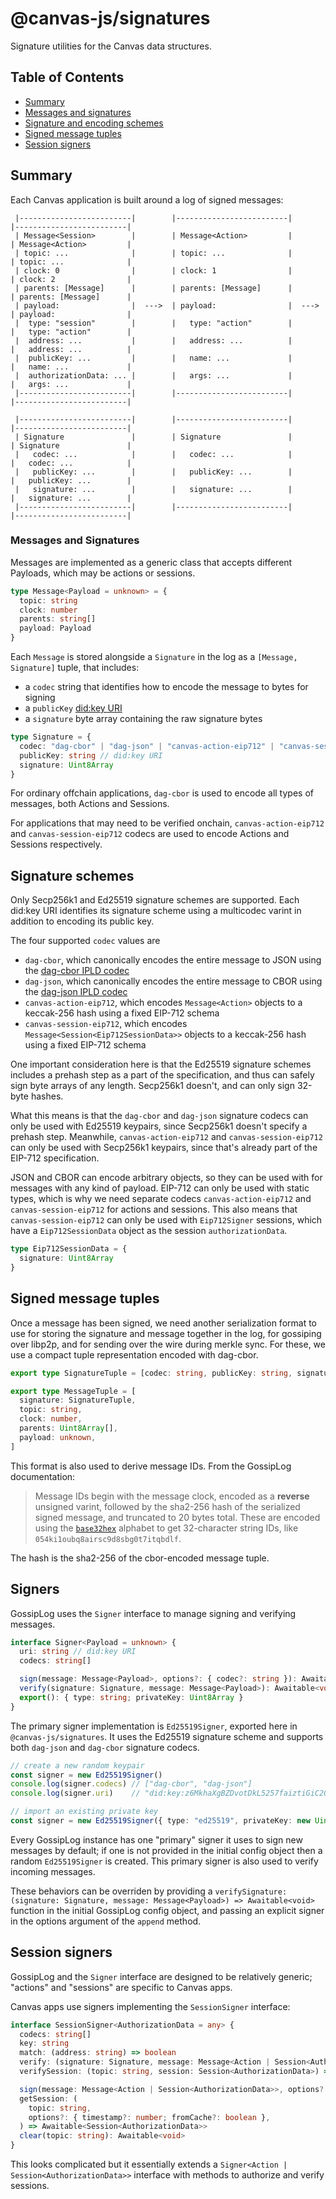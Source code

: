 # @canvas-js/signatures

Signature utilities for the Canvas data structures.

## Table of Contents

- [Summary](#summary)
- [Messages and signatures](#messages-and-signatures)
- [Signature and encoding schemes](#signature-and-encoding-schemes)
- [Signed message tuples](#signed-message-tuples)
- [Session signers](#session-signers)

## Summary

Each Canvas application is built around a log of signed messages:

```
 |-------------------------|        |-------------------------|        |-------------------------|
 | Message<Session>        |        | Message<Action>         |        | Message<Action>         |
 | topic: ...              |        | topic: ...              |        | topic: ...              |
 | clock: 0                |        | clock: 1                |        | clock: 2                |
 | parents: [Message]      |        | parents: [Message]      |        | parents: [Message]      |
 | payload:                |  --->  | payload:                |  --->  | payload:                |
 |  type: "session"        |        |   type: "action"        |        |   type: "action"        |
 |  address: ...           |        |   address: ...          |        |   address: ...          |
 |  publicKey: ...         |        |   name: ...             |        |   name: ...             |
 |  authorizationData: ... |        |   args: ...             |        |   args: ...             |
 |-------------------------|        |-------------------------|        |-------------------------|

 |-------------------------|        |-------------------------|        |-------------------------|
 | Signature               |        | Signature               |        | Signature               |
 |   codec: ...            |        |   codec: ...            |        |   codec: ...            |
 |   publicKey: ...        |        |   publicKey: ...        |        |   publicKey: ...        |
 |   signature: ...        |        |   signature: ...        |        |   signature: ...        |
 |-------------------------|        |-------------------------|        |-------------------------|
```

### Messages and Signatures

Messages are implemented as a generic class that accepts different
Payloads, which may be actions or sessions.

```ts
type Message<Payload = unknown> = {
  topic: string
  clock: number
  parents: string[]
  payload: Payload
}
```

Each `Message` is stored alongside a `Signature` in the log as a
`[Message, Signature]` tuple, that includes:

- a `codec` string that identifies how to encode the message to bytes for signing
- a `publicKey` [did:key URI](https://w3c-ccg.github.io/did-method-key/)
- a `signature` byte array containing the raw signature bytes

```ts
type Signature = {
  codec: "dag-cbor" | "dag-json" | "canvas-action-eip712" | "canvas-session-eip712"
  publicKey: string // did:key URI
  signature: Uint8Array
}
```

For ordinary offchain applications, `dag-cbor` is used to encode all types
of messages, both Actions and Sessions.

For applications that may need to be verified onchain, `canvas-action-eip712`
and `canvas-session-eip712` codecs are used to encode Actions and Sessions
respectively.

## Signature schemes

Only Secp256k1 and Ed25519 signature schemes are supported. Each
did:key URI identifies its signature scheme using a multicodec varint
in addition to encoding its public key.

The four supported `codec` values are

- `dag-cbor`, which canonically encodes the entire message to JSON using the [dag-cbor IPLD codec](https://ipld.io/docs/codecs/known/dag-cbor/)
- `dag-json`, which canonically encodes the entire message to CBOR using the [dag-json IPLD codec](https://ipld.io/docs/codecs/known/dag-json/)
- `canvas-action-eip712`, which encodes `Message<Action>` objects to a keccak-256 hash using a fixed EIP-712 schema
- `canvas-session-eip712`, which encodes `Message<Session<Eip712SessionData>>` objects to a keccak-256 hash using a fixed EIP-712 schema

One important consideration here is that the Ed25519 signature schemes includes a prehash step as a part of the specification, and thus can safely sign byte arrays of any length. Secp256k1 doesn't, and can only sign 32-byte hashes.

What this means is that the `dag-cbor` and `dag-json` signature codecs can only be used with Ed25519 keypairs, since Secp256k1 doesn't specify a prehash step. Meanwhile, `canvas-action-eip712` and `canvas-session-eip712` can only be used with Secp256k1 keypairs, since that's already part of the EIP-712 specification.

JSON and CBOR can encode arbitrary objects, so they can be used with for messages with any kind of payload. EIP-712 can only be used with static types, which is why we need separate codecs `canvas-action-eip712` and `canvas-session-eip712` for actions and sessions. This also means that `canvas-session-eip712` can only be used with `Eip712Signer` sessions, which have a `Eip712SessionData` object as the session `authorizationData`.

```ts
type Eip712SessionData = {
  signature: Uint8Array
}
```

## Signed message tuples

Once a message has been signed, we need another serialization format to use for storing the signature and message together in the log, for gossiping over libp2p, and for sending over the wire during merkle sync. For these, we use a compact tuple representation encoded with dag-cbor.

```ts
export type SignatureTuple = [codec: string, publicKey: string, signature: Uint8Array]

export type MessageTuple = [
  signature: SignatureTuple,
  topic: string,
  clock: number,
  parents: Uint8Array[],
  payload: unknown,
]
```

This format is also used to derive message IDs. From the GossipLog documentation:

> Message IDs begin with the message clock, encoded as a **reverse** unsigned varint, followed by the sha2-256 hash of the serialized signed message, and truncated to 20 bytes total. These are encoded using the [`base32hex`](https://www.rfc-editor.org/rfc/rfc4648#section-7) alphabet to get 32-character string IDs, like `054ki1oubq8airsc9d8sbg0t7itqbdlf`.

The hash is the sha2-256 of the cbor-encoded message tuple.

## Signers

GossipLog uses the `Signer` interface to manage signing and verifying messages.

```ts
interface Signer<Payload = unknown> {
  uri: string // did:key URI
  codecs: string[]

  sign(message: Message<Payload>, options?: { codec?: string }): Awaitable<Signature>
  verify(signature: Signature, message: Message<Payload>): Awaitable<void>
  export(): { type: string; privateKey: Uint8Array }
}
```

The primary signer implementation is `Ed25519Signer`, exported here in `@canvas-js/signatures`. It uses the Ed25519 signature scheme and supports both `dag-json` and `dag-cbor` signature codecs.

```ts
// create a new random keypair
const signer = new Ed25519Signer()
console.log(signer.codecs) // ["dag-cbor", "dag-json"]
console.log(signer.uri)    // "did:key:z6MkhaXgBZDvotDkL5257faiztiGiC2QtKLGpbnnEGta2doK"

// import an existing private key
const signer = new Ed25519Signer({ type: "ed25519", privateKey: new Uint8Array([ ... ])})
```

Every GossipLog instance has one "primary" signer it uses to sign new messages by default; if one is not provided in the initial config object then a random `Ed25519Signer` is created. This primary signer is also used to verify incoming messages.

These behaviors can be overriden by providing a `verifySignature: (signature: Signature, message: Message<Payload>) => Awaitable<void>` function in the initial GossipLog config object, and passing an explicit signer in the options argument of the `append` method.

## Session signers

GossipLog and the `Signer` interface are designed to be relatively generic; "actions" and "sessions" are specific to Canvas apps.

Canvas apps use signers implementing the `SessionSigner` interface:

```ts
interface SessionSigner<AuthorizationData = any> {
  codecs: string[]
  key: string
  match: (address: string) => boolean
  verify: (signature: Signature, message: Message<Action | Session<AuthorizationData>>) => Awaitable<void>
  verifySession: (topic: string, session: Session<AuthorizationData>) => Awaitable<void>

  sign(message: Message<Action | Session<AuthorizationData>>, options?: { codec?: string }): Awaitable<Signature>
  getSession: (
    topic: string,
    options?: { timestamp?: number; fromCache?: boolean },
  ) => Awaitable<Session<AuthorizationData>>
  clear(topic: string): Awaitable<void>
}
```

This looks complicated but it essentially extends a `Signer<Action | Session<AuthorizationData>>` interface with methods to authorize and verify sessions.
